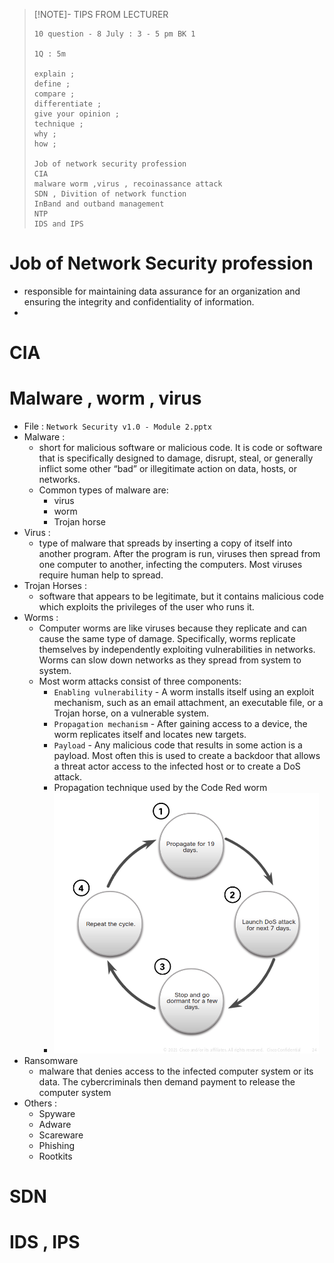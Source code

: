 > [!NOTE]- TIPS FROM LECTURER
> ```
> 10 question - 8 July : 3 - 5 pm BK 1
> 
> 1Q : 5m
> 
> explain ;
> define ;
> compare ; 
> differentiate ; 
> give your opinion ;
> technique ;
> why ;
> how ;
> 
> Job of network security profession 
> CIA
> malware worm ,virus , recoinassance attack 
> SDN , Divition of network function
> InBand and outband management
> NTP 
> IDS and IPS
> ```

# Job of Network Security profession
- responsible for maintaining data assurance for an organization and ensuring the integrity and confidentiality of information.
- 
# CIA

# Malware , worm , virus
- File :  `Network Security v1.0 - Module 2.pptx`
- Malware : 
	- short for malicious software or malicious code. It is code or software that is specifically designed to damage, disrupt, steal, or generally inflict some other “bad” or illegitimate action on data, hosts, or networks.
	- Common types of malware are:
		- virus
		- worm
		- Trojan horse
 - Virus : 
	 - type of malware that spreads by inserting a copy of itself into another program. After the program is run, viruses then spread from one computer to another, infecting the computers. Most viruses require human help to spread.
- Trojan Horses :
	- software that appears to be legitimate, but it contains malicious code which exploits the privileges of the user who runs it.
- Worms : 
	-  Computer worms are like viruses because they replicate and can cause the same type of damage. Specifically, worms replicate themselves by independently exploiting vulnerabilities in networks. Worms can slow down networks as they spread from system to system.
	- Most worm attacks consist of three components:
		- `Enabling vulnerability` - A worm installs itself using an exploit mechanism, such as an email attachment, an executable file, or a Trojan horse, on a vulnerable system.
		- `Propagation mechanism` - After gaining access to a device, the worm replicates itself and locates new targets.
		- `Payload` - Any malicious code that results in some action is a payload. Most often this is used to create a backdoor that allows a threat actor access to the infected host or to create a DoS attack.
		- Propagation technique used by the Code Red worm
		- ![](../images/Screenshot%20from%202025-07-01%2001-17-13.png)
- Ransomware
	- malware that denies access to the infected computer system or its data. The cybercriminals then demand payment to release the computer system
- Others : 
	- Spyware
	- Adware
	- Scareware
	- Phishing
	- Rootkits
# SDN

# IDS , IPS